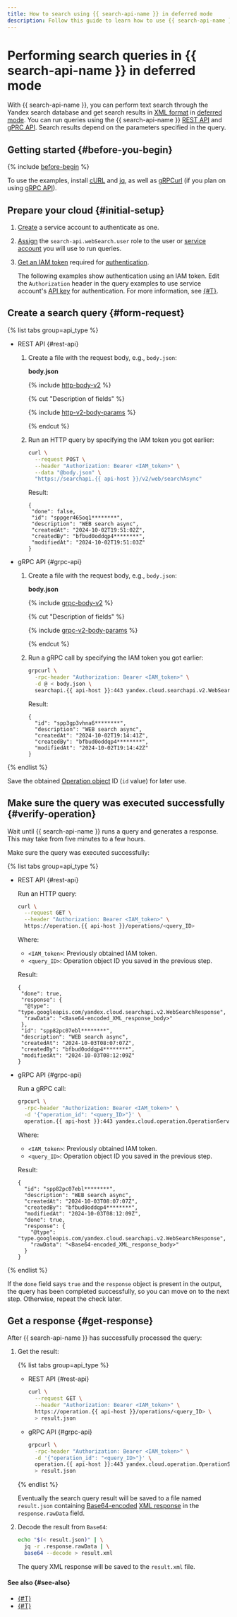 ```yaml
---
title: How to search using {{ search-api-name }} in deferred mode
description: Follow this guide to learn how to use {{ search-api-name }} to submit search queries and get search results in XML format in deferred (asynchronous) mode.
---
```


# Performing search queries in {{ search-api-name }} in deferred mode

With {{ search-api-name }}, you can perform text search through the Yandex search database and get search results in [XML format](../concepts/response.md) in [deferred mode](../concepts/web-search.md). You can run queries using the {{ search-api-name }} [REST API](../api-ref/) and [gPRC API](../api-ref/grpc/). Search results depend on the parameters specified in the query.

## Getting started {#before-you-begin}

{% include [before-begin](../../_tutorials/_tutorials_includes/before-you-begin.md) %}

To use the examples, install [cURL](https://curl.haxx.se) and [jq](https://stedolan.github.io/jq), as well as [gRPCurl](https://github.com/fullstorydev/grpcurl) (if you plan on using [gRPC API](../api-ref/grpc/)).

## Prepare your cloud {#initial-setup}

1. [Create](../../iam/operations/sa/create.md) a service account to authenticate as one.
1. [Assign](../../iam/operations/sa/assign-role-for-sa.md#binding-role-resource) the `search-api.webSearch.user` role to the user or [service account](../../iam/concepts/users/service-accounts.md) you will use to run queries.
1. [Get an IAM token](../../iam/operations/index.md#iam-tokens) required for [authentication](../api-ref/authentication.md). 

    The following examples show authentication using an IAM token. Edit the `Authorization` header in the query examples to use service account's [API key](../../iam/concepts/authorization/api-key.md) for authentication. For more information, see [{#T}](../api-ref/authentication.md).

## Create a search query {#form-request}

{% list tabs group=api_type %}

- REST API {#rest-api}

  1. Create a file with the request body, e.g., `body.json`:

      **body.json**

      {% include [http-body-v2](../../_includes/search-api/http-body-v2.md) %}

      {% cut "Description of fields" %}

      {% include [http-v2-body-params](../../_includes/search-api/http-v2-body-params.md) %}

      {% endcut %}

  1. Run an HTTP query by specifying the IAM token you got earlier:

      ```bash
      curl \
        --request POST \
        --header "Authorization: Bearer <IAM_token>" \
        --data "@body.json" \
        "https://searchapi.{{ api-host }}/v2/web/searchAsync"
      ```

      Result:

      ```text
      {
       "done": false,
       "id": "sppger465oq1********",
       "description": "WEB search async",
       "createdAt": "2024-10-02T19:51:02Z",
       "createdBy": "bfbud0oddqp4********",
       "modifiedAt": "2024-10-02T19:51:03Z"
      }
      ```

- gRPC API {#grpc-api}

  1. Create a file with the request body, e.g., `body.json`:

      **body.json**

      {% include [grpc-body-v2](../../_includes/search-api/grpc-body-v2.md) %}

      {% cut "Description of fields" %}

      {% include [grpc-v2-body-params](../../_includes/search-api/grpc-v2-body-params.md) %}

      {% endcut %}

  1. Run a gRPC call by specifying the IAM token you got earlier:

      ```bash
      grpcurl \
        -rpc-header "Authorization: Bearer <IAM_token>" \
        -d @ < body.json \
        searchapi.{{ api-host }}:443 yandex.cloud.searchapi.v2.WebSearchAsyncService/Search
      ```

      Result:

      ```text
      {
        "id": "spp3gp3vhna6********",
        "description": "WEB search async",
        "createdAt": "2024-10-02T19:14:41Z",
        "createdBy": "bfbud0oddqp4********",
        "modifiedAt": "2024-10-02T19:14:42Z"
      }
      ```

{% endlist %}

Save the obtained [Operation object](../../api-design-guide/concepts/operation.md) ID (`id` value) for later use.

## Make sure the query was executed successfully {#verify-operation}

Wait until {{ search-api-name }} runs a query and generates a response. This may take from five minutes to a few hours.

Make sure the query was executed successfully:

{% list tabs group=api_type %}

- REST API {#rest-api}

  Run an HTTP query:

  ```bash
  curl \
    --request GET \
    --header "Authorization: Bearer <IAM_token>" \
    https://operation.{{ api-host }}/operations/<query_ID>
  ```

  Where:

  * `<IAM_token>`: Previously obtained IAM token.
  * `<query_ID>`: Operation object ID you saved in the previous step.

  Result:

  ```text
  {
   "done": true,
   "response": {
    "@type": "type.googleapis.com/yandex.cloud.searchapi.v2.WebSearchResponse",
    "rawData": "<Base64-encoded_XML_response_body>"
   },
   "id": "spp82pc07ebl********",
   "description": "WEB search async",
   "createdAt": "2024-10-03T08:07:07Z",
   "createdBy": "bfbud0oddqp4********",
   "modifiedAt": "2024-10-03T08:12:09Z"
  }
  ```

- gRPC API {#grpc-api}

  Run a gRPC call:

  ```bash
  grpcurl \
    -rpc-header "Authorization: Bearer <IAM_token>" \
    -d '{"operation_id": "<query_ID>"}' \
    operation.{{ api-host }}:443 yandex.cloud.operation.OperationService/Get
  ```

  Where:

  * `<IAM_token>`: Previously obtained IAM token.
  * `<query_ID>`: Operation object ID you saved in the previous step.

  Result:

  ```text
  {
    "id": "spp82pc07ebl********",
    "description": "WEB search async",
    "createdAt": "2024-10-03T08:07:07Z",
    "createdBy": "bfbud0oddqp4********",
    "modifiedAt": "2024-10-03T08:12:09Z",
    "done": true,
    "response": {
      "@type": "type.googleapis.com/yandex.cloud.searchapi.v2.WebSearchResponse",
      "rawData": "<Base64-encoded_XML_response_body>"
    }
  }
  ```

{% endlist %}

If the `done` field says `true` and the `response` object is present in the output, the query has been completed successfully, so you can move on to the next step. Otherwise, repeat the check later.

## Get a response {#get-response}

After {{ search-api-name }} has successfully processed the query:

1. Get the result:

    {% list tabs group=api_type %}

    - REST API {#rest-api}

      ```bash
      curl \
        --request GET \
        --header "Authorization: Bearer <IAM_token>" \
        https://operation.{{ api-host }}/operations/<query_ID> \
        > result.json
      ```

    - gRPC API {#grpc-api}

      ```bash
      grpcurl \
        -rpc-header "Authorization: Bearer <IAM_token>" \
        -d '{"operation_id": "<query_ID>"}' \
        operation.{{ api-host }}:443 yandex.cloud.operation.OperationService/Get \
        > result.json
      ```

    {% endlist %}

    Eventually the search query result will be saved to a file named `result.json` containing [Base64-encoded](https://en.wikipedia.org/wiki/Base64) [XML response](../concepts/response.md) in the `response.rawData` field.

1. Decode the result from `Base64`:

    ```bash
    echo "$(< result.json)" | \
      jq -r .response.rawData | \
      base64 --decode > result.xml
    ```

    The query XML response will be saved to the `result.xml` file.

#### See also {#see-also}

* [{#T}](../concepts/web-search.md)
* [{#T}](../api-ref/authentication.md)